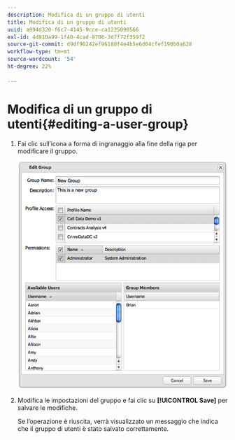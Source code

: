 ```yaml
---
description: Modifica di un gruppo di utenti
title: Modifica di un gruppo di utenti
uuid: a894d320-f6c7-4145-9cce-ca1235090566
exl-id: 4d810a99-1f40-4cad-8706-3d7f72f359f2
source-git-commit: d9df90242ef96188f4e4b5e6d04cfef196b0a628
workflow-type: tm+mt
source-wordcount: '54'
ht-degree: 22%

---
```


# Modifica di un gruppo di utenti{#editing-a-user-group}

1. Fai clic sull’icona a forma di ingranaggio alla fine della riga per modificare il gruppo.

   ![](assets/edit_user_group.png)

1. Modifica le impostazioni del gruppo e fai clic su **[!UICONTROL Save]** per salvare le modifiche.

   Se l’operazione è riuscita, verrà visualizzato un messaggio che indica che il gruppo di utenti è stato salvato correttamente.
